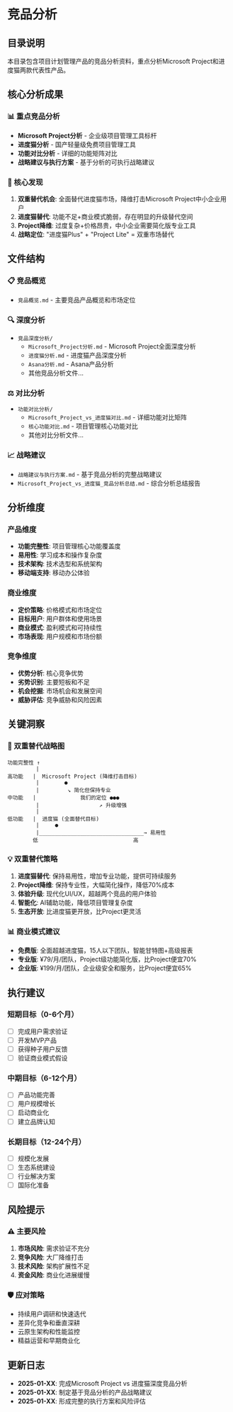 # 竞品分析

## 目录说明
本目录包含项目计划管理产品的竞品分析资料，重点分析Microsoft Project和进度猫两款代表性产品。

## 核心分析成果

### 📊 重点竞品分析
- **Microsoft Project分析** - 企业级项目管理工具标杆
- **进度猫分析** - 国产轻量级免费项目管理工具
- **功能对比分析** - 详细的功能矩阵对比
- **战略建议与执行方案** - 基于分析的可执行战略建议

### 🎯 核心发现
1. **双重替代机会**: 全面替代进度猫市场，降维打击Microsoft Project中小企业用户
2. **进度猫替代**: 功能不足+商业模式脆弱，存在明显的升级替代空间
3. **Project降维**: 过度复杂+价格昂贵，中小企业需要简化版专业工具
4. **战略定位**: "进度猫Plus" + "Project Lite" = 双重市场替代

## 文件结构

### 📋 竞品概览
- `竞品概览.md` - 主要竞品产品概览和市场定位

### 🔍 深度分析
- `竞品深度分析/`
  - `Microsoft_Project分析.md` - Microsoft Project全面深度分析
  - `进度猫分析.md` - 进度猫产品深度分析
  - `Asana分析.md` - Asana产品分析
  - 其他竞品分析文件...

### ⚖️ 对比分析
- `功能对比分析/`
  - `Microsoft_Project_vs_进度猫对比.md` - 详细功能对比矩阵
  - `核心功能对比.md` - 项目管理核心功能对比
  - 其他对比分析文件...

### 📈 战略建议
- `战略建议与执行方案.md` - 基于竞品分析的完整战略建议
- `Microsoft_Project_vs_进度猫_竞品分析总结.md` - 综合分析总结报告

## 分析维度

### 产品维度
- **功能完整性**: 项目管理核心功能覆盖度
- **易用性**: 学习成本和操作复杂度
- **技术架构**: 技术选型和系统架构
- **移动端支持**: 移动办公体验

### 商业维度
- **定价策略**: 价格模式和市场定位
- **目标用户**: 用户群体和使用场景
- **商业模式**: 盈利模式和可持续性
- **市场表现**: 用户规模和市场份额

### 竞争维度
- **优势分析**: 核心竞争优势
- **劣势识别**: 主要短板和不足
- **机会挖掘**: 市场机会和发展空间
- **威胁评估**: 竞争威胁和风险因素

## 关键洞察

### 🎯 双重替代战略图
```
功能完整性 ↑
         |
高功能   |  Microsoft Project (降维打击目标)
         |        ●
         |         ↘ 简化但保持专业
中功能   |              我们的定位 ●●●
         |                   ↗ 升级增强
         |
低功能   |  进度猫 (全面替代目标)
         |     ●
         |_________________________________→ 易用性
        低                              高
```

### 💡 双重替代策略
1. **进度猫替代**: 保持易用性，增加专业功能，提供可持续服务
2. **Project降维**: 保持专业性，大幅简化操作，降低70%成本
3. **体验升级**: 现代化UI/UX，超越两个竞品的用户体验
4. **智能化**: AI辅助功能，降低项目管理复杂度
5. **生态开放**: 比进度猫更开放，比Project更灵活

### 📊 商业模式建议
- **免费版**: 全面超越进度猫，15人以下团队，智能甘特图+高级报表
- **专业版**: ¥79/月/团队，Project级功能简化版，比Project便宜70%
- **企业版**: ¥199/月/团队，企业级安全和服务，比Project便宜65%

## 执行建议

### 短期目标（0-6个月）
- [ ] 完成用户需求验证
- [ ] 开发MVP产品
- [ ] 获得种子用户反馈
- [ ] 验证商业模式假设

### 中期目标（6-12个月）
- [ ] 产品功能完善
- [ ] 用户规模增长
- [ ] 启动商业化
- [ ] 建立品牌认知

### 长期目标（12-24个月）
- [ ] 规模化发展
- [ ] 生态系统建设
- [ ] 行业解决方案
- [ ] 国际化准备

## 风险提示

### ⚠️ 主要风险
1. **市场风险**: 需求验证不充分
2. **竞争风险**: 大厂降维打击
3. **技术风险**: 架构扩展性不足
4. **资金风险**: 商业化进展缓慢

### 🛡️ 应对策略
- 持续用户调研和快速迭代
- 差异化竞争和垂直深耕
- 云原生架构和性能监控
- 精益运营和早期商业化

## 更新日志
- **2025-01-XX**: 完成Microsoft Project vs 进度猫深度竞品分析
- **2025-01-XX**: 制定基于竞品分析的产品战略建议
- **2025-01-XX**: 形成完整的执行方案和风险评估
